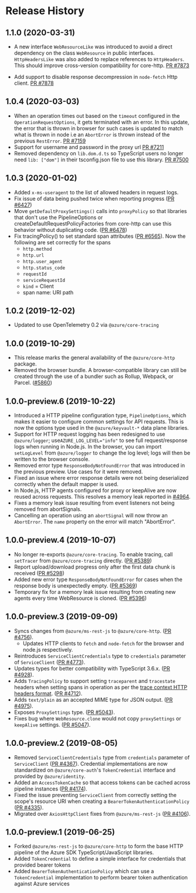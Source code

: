 # Release History

## 1.1.0 (2020-03-31)

- A new interface `WebResourceLike` was introduced to avoid a direct dependency on the class `WebResource` in public interfaces. `HttpHeadersLike` was also added to replace references to `HttpHeaders`. This should improve cross-version compatibility for core-http. [PR #7873](https://github.com/Azure/azure-sdk-for-js/pull/7873)

- Add support to disable response decompression in `node-fetch` Http client. [PR #7878](https://github.com/Azure/azure-sdk-for-js/pull/7878)

## 1.0.4 (2020-03-03)

- When an operation times out based on the `timeout` configured in the `OperationRequestOptions`, it gets terminated with an error. In this update, the error that is thrown in browser for such cases is updated to match what is thrown in node i.e an `AbortError` is thrown instead of the previous `RestError`. [PR #7159](https://github.com/Azure/azure-sdk-for-js/pull/7159)
- Support for username and password in the proxy url [PR #7211](https://github.com/Azure/azure-sdk-for-js/pull/7211)
- Removed dependency on `lib.dom.d.ts` so TypeScript users no longer need `lib: ["dom"]` in their tsconfig.json file to use this library. [PR #7500](https://github.com/Azure/azure-sdk-for-js/pull/7500)

## 1.0.3 (2020-01-02)

- Added `x-ms-useragent` to the list of allowed headers in request logs.
- Fix issue of data being pushed twice when reporting progress ([PR #6427](https://github.com/Azure/azure-sdk-for-js/issues/6427))
- Move `getDefaultProxySettings()` calls into `proxyPolicy` so that libraries that don't use the PipelineOptions or createDefaultRequestPolicyFactories from core-http can use this behavior without duplicating code. ([PR #6478](https://github.com/Azure/azure-sdk-for-js/issues/6478))
- Fix tracingPolicy() to set standard span attributes ([PR #6565](https://github.com/Azure/azure-sdk-for-js/pull/6565)). Now the following are set correctly for the spans
  - `http.method`
  - `http.url`
  - `http.user_agent`
  - `http.status_code`
  - `requestId`
  - `serviceRequestId`
  - `kind` = Client
  - span name: URI path

## 1.0.2 (2019-12-02)

- Updated to use OpenTelemetry 0.2 via `@azure/core-tracing`

## 1.0.0 (2019-10-29)

- This release marks the general availability of the `@azure/core-http` package.
- Removed the browser bundle. A browser-compatible library can still be created through the use of a bundler such as Rollup, Webpack, or Parcel.
  ([#5860](https://github.com/Azure/azure-sdk-for-js/pull/5860))

## 1.0.0-preview.6 (2019-10-22)

- Introduced a HTTP pipeline configuration type, `PipelineOptions`, which makes it easier to configure common settings for API requests. This is now the options type used in the `@azure/keyvault-*` data plane libraries.
- Support for HTTP request logging has been redesigned to use `@azure/logger`; use`AZURE_LOG_LEVEL="info"` to see full request/response logs when running in Node.js. In the browser, you can import `setLogLevel` from `@azure/logger` to change the log level; logs will then be written to the browser console.
- Removed error type `ResponseBodyNotFoundError` that was introduced in the previous preview. Use cases for it were removed.
- Fixed an issue where error response details were not being deserialized correctly when the default mapper is used.
- In Node.js, HTTP agents configured for proxy or keepAlive are now reused across requests. This resolves a memory leak reported in [#4964](https://github.com/Azure/azure-sdk-for-js/issues/4964).
- Fixes a memory leak issue resulting from event listeners not being removed from abortSignals.
- Cancelling an operation using an `abortSignal` will now throw an `AbortError`.
  The `name` property on the error will match "AbortError".

## 1.0.0-preview.4 (2019-10-07)

- No longer re-exports `@azure/core-tracing`. To enable tracing, call `setTracer` from `@azure/core-tracing` directly.
  ([PR #5389](https://github.com/Azure/azure-sdk-for-js/pull/5389))
- Report upload/download progress only after the first data chunk is received
  ([PR #5298](https://github.com/Azure/azure-sdk-for-js/pull/5298))
- Added new error type `ResponseBodyNotFoundError` for cases when the response body is unexpectedly empty.
  ([PR #5369](https://github.com/Azure/azure-sdk-for-js/pull/5369))
- Temporary fix for a memory leak issue resulting from creating new agents every time WebResource is cloned.
  ([PR #5396](https://github.com/Azure/azure-sdk-for-js/pull/5396))

## 1.0.0-preview.3 (2019-09-09)

- Syncs changes from `@azure/ms-rest-js` to `@azure/core-http`.
  ([PR #4756](https://github.com/Azure/azure-sdk-for-js/pull/4756)).
  - Updates HTTP clients to `fetch` and `node-fetch` for the browser and node.js respectively.
- Reintroduces `ServiceClientCredentials` type to `credentials` parameter of `ServiceClient`
  ([PR #4773](https://github.com/Azure/azure-sdk-for-js/pull/4773)).
- Updates types for better compatibility with TypeScript 3.6.x.
  ([PR #4928](https://github.com/Azure/azure-sdk-for-js/pull/4928)).
- Adds `TracingPolicy` to support setting `traceparent` and `tracestate` headers
  when setting spans in operation as per the [trace context HTTP headers format](https://www.w3.org/TR/trace-context/#trace-context-http-headers-format).
  ([PR #4712](https://github.com/Azure/azure-sdk-for-js/pull/4712)).
- Adds `text/plain` as an accepted MIME type for JSON output.
  ([PR #4975](https://github.com/Azure/azure-sdk-for-js/pull/4975)).
- Exposes `ProxySettings` type. ([PR #5043](https://github.com/Azure/azure-sdk-for-js/pull/5043)).
- Fixes bug where `WebResource.clone` would not copy `proxySettings` or `keepAlive` settings.
  ([PR #5047](https://github.com/Azure/azure-sdk-for-js/pull/5047)).

## 1.0.0-preview.2 (2019-08-05)

- Removed `ServiceClientCredentials` type from `credentials` parameter of `ServiceClient` ([PR #4367](https://github.com/Azure/azure-sdk-for-js/pull/4367)). Credential implementations are now standardized on `@azure/core-auth`'s `TokenCredential` interface and provided by `@azure/identity`.
- Added an `AccessTokenCache` so that access tokens can be cached across pipeline instances ([PR #4174](https://github.com/Azure/azure-sdk-for-js/pull/4174)).
- Fixed the issue preventing `ServiceClient` from correctly setting the scope's resource URI when creating a `BearerTokenAuthenticationPolicy` ([PR #4335](https://github.com/Azure/azure-sdk-for-js/pull/4335)).
- Migrated over `AxiosHttpClient` fixes from `@azure/ms-rest-js` ([PR #4106](https://github.com/Azure/azure-sdk-for-js/pull/4106)).

## 1.0.0-preview.1 (2019-06-25)

- Forked `@azure/ms-rest-js` to `@azure/core-http` to form the base HTTP pipeline of the Azure SDK TypeScript/JavaScript libraries.
- Added `TokenCredential` to define a simple interface for credentials that provided bearer tokens
- Added `BearerTokenAuthenticationPolicy` which can use a `TokenCredential` implementation to perform bearer token authentication against Azure services
